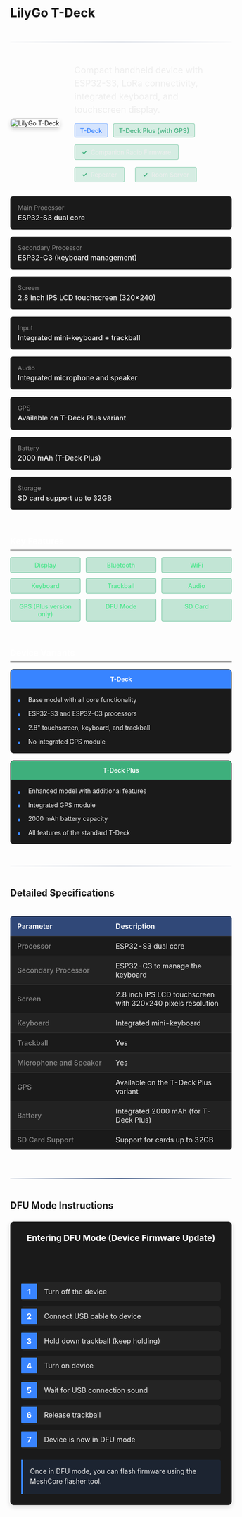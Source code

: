 # LilyGo T-Deck

<div class="section-divider">
  <div class="divider-line"></div>
</div>

<div class="device-header">
  <div class="device-image">
    <img src="https://lilygo.cc/cdn/shop/files/LILYGO-T-DECK_1_ebea5dda-65ab-4715-96e7-ff8148c6c700.jpg?v=1692325800&width=823" alt="LilyGo T-Deck">
  </div>
  <div class="device-intro">
    <p class="device-description">Compact handheld device with ESP32-S3, LoRa connectivity, integrated keyboard, and touchscreen display.</p>
    <div class="model-variants">
      <div class="variant-tag standard">T-Deck</div>
      <div class="variant-tag plus">T-Deck Plus (with GPS)</div>
    </div>
    <div class="firmware-support">
      <div class="support-item supported">
        <span class="support-icon">✓</span>
        <span class="support-text">Companion Radio Firmware</span>
      </div>
      <div class="support-item supported">
        <span class="support-icon">✓</span>
        <span class="support-text">Repeater</span>
      </div>
      <div class="support-item supported">
        <span class="support-icon">✓</span>
        <span class="support-text">Room Server</span>
      </div>
    </div>
  </div>
</div>

<div class="specs-overview">
  <div class="specs-item">
    <div class="specs-label">Main Processor</div>
    <div class="specs-value">ESP32-S3 dual core</div>
  </div>
  <div class="specs-item">
    <div class="specs-label">Secondary Processor</div>
    <div class="specs-value">ESP32-C3 (keyboard management)</div>
  </div>
  <div class="specs-item">
    <div class="specs-label">Screen</div>
    <div class="specs-value">2.8 inch IPS LCD touchscreen (320×240)</div>
  </div>
  <div class="specs-item">
    <div class="specs-label">Input</div>
    <div class="specs-value">Integrated mini-keyboard + trackball</div>
  </div>
  <div class="specs-item">
    <div class="specs-label">Audio</div>
    <div class="specs-value">Integrated microphone and speaker</div>
  </div>
  <div class="specs-item">
    <div class="specs-label">GPS</div>
    <div class="specs-value">Available on T-Deck Plus variant</div>
  </div>
  <div class="specs-item">
    <div class="specs-label">Battery</div>
    <div class="specs-value">2000 mAh (T-Deck Plus)</div>
  </div>
  <div class="specs-item">
    <div class="specs-label">Storage</div>
    <div class="specs-value">SD card support up to 32GB</div>
  </div>
</div>

<div class="device-features">
  <div class="features-group">
    <h3 class="features-title">Key Features</h3>
    <div class="features-grid">
      <div class="feature-item available">
        <span class="feature-name">Display</span>
      </div>
      <div class="feature-item available">
        <span class="feature-name">Bluetooth</span>
      </div>
      <div class="feature-item available">
        <span class="feature-name">WiFi</span>
      </div>
      <div class="feature-item available">
        <span class="feature-name">Keyboard</span>
      </div>
      <div class="feature-item available">
        <span class="feature-name">Trackball</span>
      </div>
      <div class="feature-item available">
        <span class="feature-name">Audio</span>
      </div>
      <div class="feature-item available">
        <span class="feature-name">GPS (Plus version only)</span>
      </div>
      <div class="feature-item available">
        <span class="feature-name">DFU Mode</span>
      </div>
      <div class="feature-item available">
        <span class="feature-name">SD Card</span>
      </div>
    </div>
  </div>
  
  <div class="notes-group">
    <h3 class="notes-title">Device Variants</h3>
    <div class="variants-compare">
      <div class="variant-card">
        <div class="variant-header standard">T-Deck</div>
        <ul class="variant-features">
          <li>Base model with all core functionality</li>
          <li>ESP32-S3 and ESP32-C3 processors</li>
          <li>2.8" touchscreen, keyboard, and trackball</li>
          <li>No integrated GPS module</li>
        </ul>
      </div>
      <div class="variant-card">
        <div class="variant-header plus">T-Deck Plus</div>
        <ul class="variant-features">
          <li>Enhanced model with additional features</li>
          <li>Integrated GPS module</li>
          <li>2000 mAh battery capacity</li>
          <li>All features of the standard T-Deck</li>
        </ul>
      </div>
    </div>
  </div>
</div>

<div class="section-divider">
  <div class="divider-line"></div>
</div>

## Detailed Specifications

<div class="specs-table">
  <table>
    <thead>
      <tr>
        <th>Parameter</th>
        <th>Description</th>
      </tr>
    </thead>
    <tbody>
      <tr>
        <td>Processor</td>
        <td>ESP32-S3 dual core</td>
      </tr>
      <tr>
        <td>Secondary Processor</td>
        <td>ESP32-C3 to manage the keyboard</td>
      </tr>
      <tr>
        <td>Screen</td>
        <td>2.8 inch IPS LCD touchscreen with 320x240 pixels resolution</td>
      </tr>
      <tr>
        <td>Keyboard</td>
        <td>Integrated mini-keyboard</td>
      </tr>
      <tr>
        <td>Trackball</td>
        <td>Yes</td>
      </tr>
      <tr>
        <td>Microphone and Speaker</td>
        <td>Yes</td>
      </tr>
      <tr>
        <td>GPS</td>
        <td>Available on the T-Deck Plus variant</td>
      </tr>
      <tr>
        <td>Battery</td>
        <td>Integrated 2000 mAh (for T-Deck Plus)</td>
      </tr>
      <tr>
        <td>SD Card Support</td>
        <td>Support for cards up to 32GB</td>
      </tr>
    </tbody>
  </table>
</div>

<div class="section-divider">
  <div class="divider-line"></div>
</div>

## DFU Mode Instructions

<div class="dfu-container">
  <h3 class="dfu-title">Entering DFU Mode (Device Firmware Update)</h3>
  <div class="dfu-steps">
    <div class="dfu-step">
      <div class="step-number">1</div>
      <div class="step-content">Turn off the device</div>
    </div>
    <div class="dfu-step">
      <div class="step-number">2</div>
      <div class="step-content">Connect USB cable to device</div>
    </div>
    <div class="dfu-step">
      <div class="step-number">3</div>
      <div class="step-content">Hold down trackball (keep holding)</div>
    </div>
    <div class="dfu-step">
      <div class="step-number">4</div>
      <div class="step-content">Turn on device</div>
    </div>
    <div class="dfu-step">
      <div class="step-number">5</div>
      <div class="step-content">Wait for USB connection sound</div>
    </div>
    <div class="dfu-step">
      <div class="step-number">6</div>
      <div class="step-content">Release trackball</div>
    </div>
    <div class="dfu-step">
      <div class="step-number">7</div>
      <div class="step-content">Device is now in DFU mode</div>
    </div>
  </div>
  <div class="dfu-note">Once in DFU mode, you can flash firmware using the MeshCore flasher tool.</div>
</div>

<style>
.section-divider {
  display: flex;
  align-items: center;
  justify-content: center;
  margin: 3rem 0;
}

.divider-line {
  height: 2px;
  background: linear-gradient(90deg, rgba(30, 59, 112, 0.1), rgba(30, 59, 112, 0.8) 50%, rgba(30, 59, 112, 0.1));
  flex-grow: 1;
}

/* Device Header */
.device-header {
  display: flex;
  margin: 2rem 0;
  gap: 2rem;
  align-items: center;
}

.device-image {
  flex: 0 0 auto;
  max-width: 300px;
}

.device-image img {
  width: 100%;
  height: auto;
  border-radius: 8px;
  box-shadow: 0 4px 8px rgba(0, 0, 0, 0.15);
}

.device-intro {
  flex: 1;
}

.device-description {
  font-size: 1.25rem;
  color: #eee;
  margin-top: 0;
  margin-bottom: 1rem;
  line-height: 1.5;
}

.model-variants {
  display: flex;
  gap: 0.75rem;
  margin-bottom: 1rem;
}

.variant-tag {
  padding: 0.4rem 0.75rem;
  border-radius: 4px;
  font-weight: 500;
  font-size: 0.9rem;
}

.standard {
  background-color: rgba(56, 132, 255, 0.2);
  border: 1px solid rgba(56, 132, 255, 0.5);
  color: #3884ff;
}

.plus {
  background-color: rgba(62, 175, 124, 0.2);
  border: 1px solid rgba(62, 175, 124, 0.5);
  color: #3eaf7c;
}

.firmware-support {
  display: flex;
  flex-wrap: wrap;
  gap: 1rem;
}

.support-item {
  display: flex;
  align-items: center;
  padding: 0.5rem 1rem;
  border-radius: 4px;
  margin-right: 0.5rem;
}

.supported {
  background-color: rgba(62, 175, 124, 0.2);
  border: 1px solid rgba(62, 175, 124, 0.5);
}

.unsupported {
  background-color: rgba(255, 82, 82, 0.1);
  border: 1px solid rgba(255, 82, 82, 0.3);
}

.partial {
  background-color: rgba(255, 193, 7, 0.2);
  border: 1px solid rgba(255, 193, 7, 0.5);
}

.support-icon {
  margin-right: 0.5rem;
  font-weight: bold;
}

.supported .support-icon {
  color: #3eaf7c;
}

.unsupported .support-icon {
  color: #ff5252;
}

.partial .support-icon {
  color: #ffc107;
}

.support-text {
  color: #eee;
}

/* Specs Overview */
.specs-overview {
  display: grid;
  grid-template-columns: repeat(auto-fill, minmax(300px, 1fr));
  gap: 1rem;
  margin: 2rem 0;
}

.specs-item {
  background-color: #1a1a1a;
  border-radius: 6px;
  padding: 1rem;
  border: 1px solid #333;
}

.specs-label {
  color: #888;
  font-size: 0.9rem;
  margin-bottom: 0.25rem;
}

.specs-value {
  color: #eee;
  font-size: 1rem;
  font-weight: 500;
}

/* Features */
.device-features {
  display: grid;
  grid-template-columns: repeat(auto-fit, minmax(300px, 1fr));
  gap: 2rem;
  margin: 2rem 0;
}

.features-title, .notes-title {
  color: #fff;
  font-size: 1.2rem;
  margin-bottom: 1rem;
  border-bottom: 1px solid #333;
  padding-bottom: 0.5rem;
}

.features-grid {
  display: grid;
  grid-template-columns: repeat(auto-fill, minmax(140px, 1fr));
  gap: 0.75rem;
}

.feature-item {
  padding: 0.5rem 0.75rem;
  border-radius: 4px;
  text-align: center;
}

.available {
  background-color: rgba(62, 175, 124, 0.3);
  border: 1px solid rgba(62, 175, 124, 0.6);
  color: #4ae68c;
  font-weight: 500;
}

.unavailable {
  background-color: rgba(102, 102, 102, 0.2);
  border: 1px solid rgba(102, 102, 102, 0.4);
  color: #888;
}

.t-deck-plus {
  background-color: rgba(144, 85, 253, 0.3);
  border: 1px solid rgba(144, 85, 253, 0.6);
  color: #d0b3ff;
  font-weight: 500;
}

/* Variant Cards */
.variants-compare {
  display: flex;
  flex-wrap: wrap;
  gap: 1rem;
  margin-top: 1rem;
}

.variant-card {
  flex: 1;
  min-width: 250px;
  background-color: #1a1a1a;
  border-radius: 8px;
  overflow: hidden;
  border: 1px solid #333;
}

.variant-header {
  padding: 0.75rem 1rem;
  font-weight: 600;
  text-align: center;
}

.variant-header.standard {
  background-color: #3884ff;
  color: white;
}

.variant-header.plus {
  background-color: #3eaf7c;
  color: white;
}

.variant-features {
  list-style-type: none;
  padding: 1rem;
  margin: 0;
}

.variant-features2 {
  list-style-type: none;
  padding: 1rem;
  margin: 0;
  color: #3eaf7c;
}

.variant-features li {
  position: relative;
  padding-left: 1.5rem;
  margin-bottom: 0.75rem;
  color: #eee;
  line-height: 1.4;
    list-style-type: none;

}

.variant-features li::before {
  content: "";
  position: absolute;
  left: 0;
  top: 0.6rem;
  width: 6px;
  height: 6px;
  background-color: #3884ff;
  border-radius: 50%;
}

.variant-features li:last-child {
  margin-bottom: 0;
}

/* Specifications Table */
.specs-table {
  overflow-x: auto;
  margin: 1.5rem 0;
}

.specs-table table {
  width: 100%;
  border-collapse: collapse;
  background-color: #1a1a1a;
  border-radius: 6px;
  overflow: hidden;
}

.specs-table th, .specs-table td {
  padding: 0.75rem 1rem;
  text-align: left;
  border-bottom: 1px solid #333;
}

.specs-table th {
  background-color: #304878;
  color: #fff;
  font-weight: 600;
}

.specs-table tr:nth-child(even) {
  background-color: #222;
}

.specs-table td:first-child {
  color: #888;
  font-weight: 500;
  white-space: nowrap;
}

.specs-table td:last-child {
  color: #eee;
}

/* DFU Instructions */
.dfu-container {
  background-color: #1a1a1a;
  border-radius: 8px;
  padding: 1.5rem;
  margin: 1.5rem 0;
  border: 1px solid #333;
  box-shadow: 0 4px 12px rgba(0,0,0,0.15);
}

.dfu-title {
  color: #fff;
  font-size: 1.2rem;
  margin-top: 0;
  margin-bottom: 5.5rem;
  text-align: center;
}

.dfu-steps {
  display: flex;
  flex-direction: column;
  gap: 0.75rem;
  margin-bottom: 1.5rem;
}

.dfu-step {
  display: flex;
  align-items: center;
  background-color: #242424;
  border-radius: 6px;
  overflow: hidden;
}

.step-number {
  background-color: #3884ff;
  color: white;
  font-weight: bold;
  width: 36px;
  height: 36px;
  display: flex;
  align-items: center;
  justify-content: center;
  font-size: 1.1rem;
}

.step-content {
  padding: 0.75rem 1rem;
  color: #eee;
  font-size: 1rem;
}

.dfu-note {
  background-color: rgba(56, 132, 255, 0.1);
  border-left: 4px solid #3884ff;
  padding: 1rem;
  border-radius: 0 4px 4px 0;
  color: #eee;
  font-size: 0.95rem;
  line-height: 1.5;
}

/* Responsive adjustments */
@media (max-width: 768px) {
  .device-header {
    flex-direction: column;
    gap: 1rem;
  }
  
  .device-image {
    max-width: 100%;
  }
  
  .specs-table th, .specs-table td {
    padding: 0.6rem 0.75rem;
    font-size: 0.9rem;
  }
}
</style>